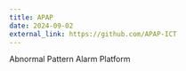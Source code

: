 ```yaml
---
title: APAP
date: 2024-09-02
external_link: https://github.com/APAP-ICT
---
```


Abnormal Pattern Alarm Platform

<!--more-->
